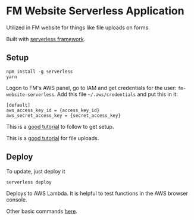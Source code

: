 # FM Website Serverless Application

Utilized in FM website for things like file uploads on forms. 

Built with [serverless framework](https://www.serverless.com/framework/docs). 

## Setup

```
npm install -g serverless
yarn
```

Logon to FM's AWS panel, go to IAM and get credentials for the user: `fm-website-serverless`. Add this file `~/.aws/credentials` and put this in it:

```
[default]
aws_access_key_id = {access_key_id}
aws_secret_access_key = {secret_access_key}
```

This is a [good tutorial](https://www.netlify.com/blog/2016/09/15/serverless-jam-a-serverless-framework-tutorial/) to follow to get setup. 

This is a [good tutorial](https://www.netlify.com/blog/2016/11/17/serverless-file-uploads/) for file uploads.

## Deploy

To update, just deploy it
```
serverless deploy
```

Deploys to AWS Lambda. It is helpful to test functions in the AWS browser console. 

Other basic commands [here](https://www.serverless.com/framework/docs/getting-started).